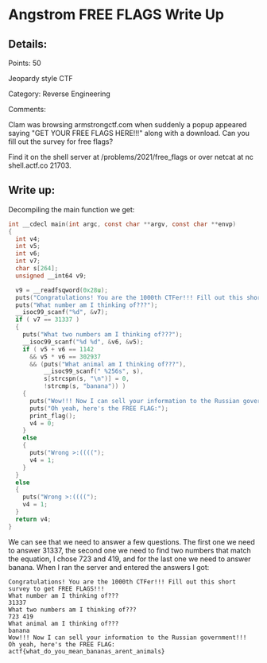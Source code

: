 # Angstrom FREE FLAGS Write Up

## Details:
Points: 50

Jeopardy style CTF

Category: Reverse Engineering

Comments:

Clam was browsing armstrongctf.com when suddenly a popup appeared saying "GET YOUR FREE FLAGS HERE!!!" along with a download. Can you fill out the survey for free flags?

Find it on the shell server at /problems/2021/free_flags or over netcat at nc shell.actf.co 21703.


## Write up:

Decompiling the main function we get:

```c
int __cdecl main(int argc, const char **argv, const char **envp)
{
  int v4; 
  int v5;
  int v6; 
  int v7;
  char s[264]; 
  unsigned __int64 v9; 

  v9 = __readfsqword(0x28u);
  puts("Congratulations! You are the 1000th CTFer!!! Fill out this short survey to get FREE FLAGS!!!");
  puts("What number am I thinking of???");
  __isoc99_scanf("%d", &v7);
  if ( v7 == 31337 )
  {
    puts("What two numbers am I thinking of???");
    __isoc99_scanf("%d %d", &v6, &v5);
    if ( v5 + v6 == 1142
      && v5 * v6 == 302937
      && (puts("What animal am I thinking of???"),
          __isoc99_scanf(" %256s", s),
          s[strcspn(s, "\n")] = 0,
          !strcmp(s, "banana")) )
    {
      puts("Wow!!! Now I can sell your information to the Russian government!!!");
      puts("Oh yeah, here's the FREE FLAG:");
      print_flag();
      v4 = 0;
    }
    else
    {
      puts("Wrong >:((((");
      v4 = 1;
    }
  }
  else
  {
    puts("Wrong >:((((");
    v4 = 1;
  }
  return v4;
}
```

We can see that we need to answer a few questions. The first one we need to answer 31337, the second one we need to find two numbers that match the equation, I chose 723 and 419, and for the last one we need to answer banana. When I ran the server and entered the answers I got:

```
Congratulations! You are the 1000th CTFer!!! Fill out this short survey to get FREE FLAGS!!!
What number am I thinking of???
31337
What two numbers am I thinking of???
723 419
What animal am I thinking of???
banana
Wow!!! Now I can sell your information to the Russian government!!!
Oh yeah, here's the FREE FLAG:
actf{what_do_you_mean_bananas_arent_animals}
```